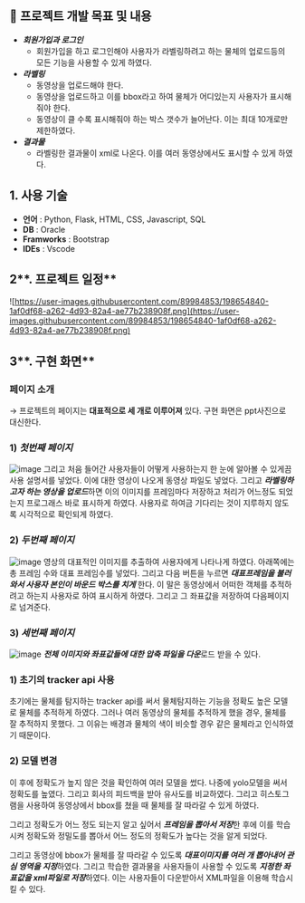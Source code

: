 ## 🤩 프로젝트 개발 목표 및 내용

- ***회원가입과 로그인***
    - 회원가입을 하고 로그인해야 사용자가 라벨링하려고 하는 물체의 업로드등의 모든 기능을 사용할 수 있게 하였다.
- ***라벨링***
    - 동영상을 업로드해야 한다.
    - 동영상을 업로드하고 이를 bbox라고 하여 물체가 어디있는지 사용자가 표시해줘야 한다.
    - 동영상이 클 수록 표시해줘야 하는 박스 갯수가 늘어난다. 이는 최대 10개로만 제한하였다.
- ***결과물***
    - 라벨링한 결과물이 xml로 나온다. 이를 여러 동영상에서도 표시할 수 있게 하였다.

## **1. 사용 기술**

- **언어** : Python, Flask, HTML, CSS, Javascript, SQL
- **DB** : Oracle
- **Framworks** : Bootstrap
- **IDEs** : Vscode

## 2**. 프로젝트 일정**

![https://user-images.githubusercontent.com/89984853/198654840-1af0df68-a262-4d93-82a4-ae77b238908f.png](https://user-images.githubusercontent.com/89984853/198654840-1af0df68-a262-4d93-82a4-ae77b238908f.png)

## 3**. 구현 화면**
### 페이지 소개

→ 프로젝트의 페이지는 **대표적으로 세 개로 이루어져** 있다. 구현 화면은 ppt사진으로 대신한다. 

### 1) ***첫번째 페이지***
![image](https://user-images.githubusercontent.com/90121929/230698480-93ae8cbd-24f1-4dcd-9730-a2969baf7f57.png)
그리고 처음 들어간 사용자들이 어떻게 사용하는지 한 눈에 알아볼 수 있게끔 사용 설명서를 넣었다. 이에 대한 영상이 나오게 동영상 파일도 넣었다. 그리고 ***라벨링하고자 하는 영상을 업로드***하면 이의 이미지를 프레임마다 저장하고 처리가 어느정도 되었는지 프로그래스 바로 표시하게 하였다. 사용자로 하여금 기다리는 것이 지루하지 않도록 시각적으로 확인되게 하였다.

### 2) ***두번째 페이지***
![image](https://user-images.githubusercontent.com/90121929/230698535-5591f263-a5d3-44b2-ad57-0ffbb6c2a9a5.png)
영상의 대표적인 이미지를 추출하여 사용자에게 나타나게 하였다. 아래쪽에는 총 프레임 수와 대표 프레임수를 넣었다. 그리고 다음 버튼을 누르면 ***대표프레임을 불러와서 사용자 본인이 바운드 박스를 치게*** 한다. 이 말은 동영상에서 어떠한 객체를 추적하려고 하는지 사용자로 하여 표시하게 하였다. 그리고 그 좌표값을 저장하여 다음페이지로 넘겨준다.

### 3) ***세번째 페이지***
![image](https://user-images.githubusercontent.com/90121929/230698593-ee43e582-22f1-487a-a32b-a7d184c3bc79.png)
***전체 이미지와 좌표값들에 대한 압축 파일을 다운***로드 받을 수 있다.

### 1) 초기의 tracker api 사용

초기에는 물체를 탐지하는 tracker api를 써서 물체탐지하는 기능을 정확도 높은 모델로 물체를 추적하게 하였다. 그러나 여러 동영상의 물체를 추적하게 했을 경우, 물체를 잘 추적하지 못했다. 그 이유는 배경과 물체의 색이 비슷할 경우 같은 물체라고 인식하였기 때문이다. 

### 2) 모델 변경

이 후에 정확도가 높지 않은 것을 확인하여 여러 모델을 썼다. 나중에 yolo모델을 써서 정확도를 높였다. 그리고 회사의 피드백을 받아 유사도를 비교하였다. 그리고 히스토그램을 사용하여 동영상에서 bbox를 쳤을 때 물체를 잘 따라갈 수 있게 하였다. 

그리고 정확도가 어느 정도 되는지 알고 싶어서 ***프레임을 뽑아서 저장***한 후에 이를 학습시켜 정확도와 정밀도를 뽑아서 어느 정도의 정확도가 높다는 것을 알게 되었다. 

그리고 동영상에 bbox가 물체를 잘 따라갈 수 있도록 ***대표이미지를 여러 개 뽑아내어 관심 영역을 지정***하였다. 그리고 학습한 결과물을 사용자들이 사용할 수 있도록 ***지정한 좌표값을 xml파일로 저장***하였다. 이는 사용자들이 다운받아서 XML파일을 이용해 학습시킬 수 있다.
